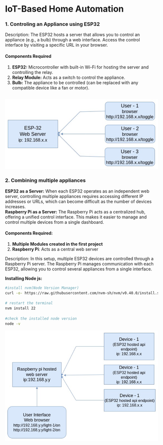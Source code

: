 # IoT-Based Home Automation  


### 1. Controling an Appliance using ESP32

Description:
The ESP32 hosts a server that allows you to control an appliance (e.g., a bulb) through a web interface. Access the control interface by visiting a specific URL in your browser.

#### Components Required
1. **ESP32:** Microcontroller with built-in Wi-Fi for hosting the server and controlling the relay.  
2. **Relay Module:** Acts as a switch to control the appliance.  
3. **Bulb:** The appliance to be controlled (can be replaced with any compatible device like a fan or motor).

![image](./images/singleDevice.jpg)  
---

### 2. Combining multiple appliances 
**ESP32 as a Server:** When each ESP32 operates as an independent web server, controlling multiple appliances requires accessing different IP addresses or URLs, which can become difficult as the number of devices increases.  
**Raspberry Pi as a Server:** The Raspberry Pi acts as a centralized hub, offering a unified control interface. This makes it easier to manage and control multiple devices from a single dashboard.

#### Components Required:
1. **Multiple Modules created in the first project**
2. **Raspberry Pi**: Acts as a central web server
 
Description:
In this setup, multiple ESP32 devices are controlled through a Raspberry Pi server. The Raspberry Pi manages communication with each ESP32, allowing you to control several appliances from a single interface.

**Installing Node js:**  
```bash
#install nvm(Node Version Manager)
curl -o- https://raw.githubusercontent.com/nvm-sh/nvm/v0.40.0/install.sh | bash

# restart the terminal
nvm install 22

#check the installed node version
node -v

```
![image](./images/pi.jpg)

